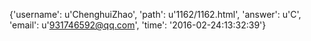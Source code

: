 {'username': u'ChenghuiZhao', 'path': u'1162/1162.html', 'answer': u'C', 'email': u'931746592@qq.com', 'time': '2016-02-24:13:32:39'}